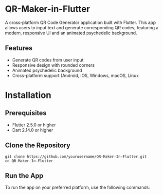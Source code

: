 # QR-Maker-in-Flutter
A cross-platform QR Code Generator application built with Flutter. This app allows users to input text and generate corresponding QR codes, featuring a modern, responsive UI and an animated psychedelic background.

## Features
* Generate QR codes from user input
* Responsive design with rounded corners
* Animated psychedelic background
* Cross-platform support (Android, iOS, Windows, macOS, Linux
  
# Installation

## Prerequisites
* Flutter 2.5.0 or higher
* Dart 2.14.0 or higher

## Clone the Repository
```
git clone https://github.com/yourusername/QR-Maker-In-Flutter.git
cd QR-Maker-In-Flutter
```

## Run the App
To run the app on your preferred platform, use the following commands:
  
